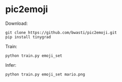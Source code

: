 # pic2emoji

Download:
```
git clone https://github.com/bwasti/pic2emoji.git
pip install tinygrad
```

Train:
```
python train.py emoji_set
```

Infer:
```
python train.py emoji_set mario.png
```
